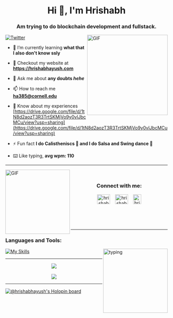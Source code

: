 <!--
**hrishabhayush/hrishabhayush** is a ✨ _special_ ✨ repository because its `README.md` (this file) appears on your GitHub profile.

Here are some ideas to get you started:

- 🔭 I’m currently working on ...
- 🌱 I’m currently learning ...
- 👯 I’m looking to collaborate on ...
- 🤔 I’m looking for help with ...
- 💬 Ask me about ...
- 📫 How to reach me: ...
- 😄 Pronouns: ...
- ⚡ Fun fact: ...
-->

<h1 align="center">Hi 👋, I'm Hrishabh</h1>
<h3 align="center">Am trying to do blockchain development and fullstack.</h3>

<img alt="GIF" align="right" height="250" src="https://aniyuki.com/wp-content/uploads/2022/05/aniyuki-anya-spy-x-family-12.gif">

<p align="left">
<!-- <img src="https://komarev.com/ghpvc/?username=hrishabhayush&label=Profile%20views&color=0e75b6&style=flat" alt="hrishabhayush's profile views" /> -->
 
  [![Twitter](https://img.shields.io/twitter/url/https/twitter.com/hrishabhayush.svg?style=social&label=Follow%20%40hrishabhayush)](https://twitter.com/hrishabhayush)
</p>

- 🌱 I’m currently learning **what that I also don't know ssly**

- 👯 Checkout my website at **https://hrishabhayush.com**

- 💬 Ask me about **any doubts _hehe_**

- 📫 How to reach me **ha385@cornell.edu**

- 📄 Know about my experiences [https://drive.google.com/file/d/1tN8d2aozT3R3TrtSKMjVo9y0vlJbcMCu/view?usp=sharing](https://drive.google.com/file/d/1tN8d2aozT3R3TrtSKMjVo9y0vlJbcMCu/view?usp=sharing)

- ⚡ Fun fact **I do Calistheniscs 💪 and I do Salsa and Swing dance 🕺**

- ⌨️ Like typing, **avg wpm: 110**

<hr />
<img alt="GIF" height="200" align="left" src="https://c.tenor.com/XrQe1tqGe6MAAAAC/hx-h-hunter-x-hunter.gif">

<div align="center">
<br />
<h3>Connect with me:</h3>
<p>
<a href="https://x.com/hrishabhayush" target="blank"><img align="center" src="https://raw.githubusercontent.com/rahuldkjain/github-profile-readme-generator/master/src/images/icons/Social/twitter.svg" alt="hrishabhayush" height="30" width="40" /></a>&nbsp;&nbsp;&nbsp;
<a href="https://www.instagram.com/hrishabh_ayush/" target="blank"><img align="center" src="https://raw.githubusercontent.com/rahuldkjain/github-profile-readme-generator/master/src/images/icons/Social/instagram.svg" alt="hrishabhayush" height="30" width="40" /></a>&nbsp;&nbsp;&nbsp;
<a href="https://leetcode.com/hrishabhayush" target="blank"><img align="center" src="https://upload.wikimedia.org/wikipedia/commons/thumb/a/ab/LeetCode_logo_white_no_text.svg/867px-LeetCode_logo_white_no_text.svg.png" alt="hrishabhayush" height="30" width="25" /></a>
</p>
</div>

<br /><br /><br />
<hr />




<h3 align="left">Languages and Tools:</h3>

<img alt="typing" align="right" height="200" src="https://c.tenor.com/HzrtGBa_hZgAAAAC/typing-anime.gif" />


[![My Skills](https://skillicons.dev/icons?i=html,css,js,react,arduino,bash,bootstrap,c,cpp,cmake,d3,express,figma,git,github,heroku,java,jquery,materialui,mongodb,mysql,nextjs,nodejs,py,react,redis,redux,ts&perline=7)](https://skillicons.dev)

<!-- <p align="left"> <a href="https://www.arduino.cc/" target="_blank"> <img src="https://cdn.worldvectorlogo.com/logos/arduino-1.svg" alt="arduino" width="40" height="40"/> </a> <a href="https://getbootstrap.com" target="_blank"> <img src="https://raw.githubusercontent.com/devicons/devicon/master/icons/bootstrap/bootstrap-plain-wordmark.svg" alt="bootstrap" width="40" height="40"/> </a> <a href="https://www.cprogramming.com/" target="_blank"> <img src="https://raw.githubusercontent.com/devicons/devicon/master/icons/c/c-original.svg" alt="c" width="40" height="40"/> </a> <a href="https://www.w3schools.com/cpp/" target="_blank"> <img src="https://raw.githubusercontent.com/devicons/devicon/master/icons/cplusplus/cplusplus-original.svg" alt="cplusplus" width="40" height="40"/> </a> <a href="https://www.w3schools.com/css/" target="_blank"> <img src="https://raw.githubusercontent.com/devicons/devicon/master/icons/css3/css3-original-wordmark.svg" alt="css3" width="40" height="40"/> </a> <a href="https://expressjs.com" target="_blank"> <img src="https://raw.githubusercontent.com/devicons/devicon/master/icons/express/express-original-wordmark.svg" alt="express" width="40" height="40"/> </a> <a href="https://www.w3.org/html/" target="_blank"> <img src="https://raw.githubusercontent.com/devicons/devicon/master/icons/html5/html5-original-wordmark.svg" alt="html5" width="40" height="40"/> </a> <a href="https://developer.mozilla.org/en-US/docs/Web/JavaScript" target="_blank"> <img src="https://raw.githubusercontent.com/devicons/devicon/master/icons/javascript/javascript-original.svg" alt="javascript" width="40" height="40"/> </a> <a href="https://www.mongodb.com/" target="_blank"> <img src="https://raw.githubusercontent.com/devicons/devicon/master/icons/mongodb/mongodb-original-wordmark.svg" alt="mongodb" width="40" height="40"/> </a> <a href="https://nodejs.org" target="_blank"> <img src="https://raw.githubusercontent.com/devicons/devicon/master/icons/nodejs/nodejs-original-wordmark.svg" alt="nodejs" width="40" height="40"/> </a> <a href="https://reactjs.org/" target="_blank"> <img src="https://raw.githubusercontent.com/devicons/devicon/master/icons/react/react-original-wordmark.svg" alt="react" width="40" height="40"/> </a> </p> -->

<!--START_SECTION:waka-->
<!--END_SECTION:waka-->

<hr />
<!--
[![Hrishabh's GitHub stats](https://github-readme-stats.vercel.app/api?username=hrishabhayush&theme=dracula)](https://github.com/hrishabhayush)
-->
<div align="center">
<a href="https://github.com/hrishabhayush">
  <img align="center" src="https://github-readme-stats.vercel.app/api?username=hrishabhayush&theme=dracula" />
</a>
<br /><br />
<a href="https://github.com/hrishabhayush">
  <img align="center" src="https://github-readme-streak-stats.herokuapp.com/?user=hrishabhayush&theme=dracula" />
</a>
</div>
<!--
<p><img align="center" src="https://github-readme-streak-stats.herokuapp.com/?user=hrishabhayush&theme=dracula" alt="hrishabhayush" /></p>
-->

<hr />

[![@hrishabhayush's Holopin board](https://holopin.me/hrishabhayush)](https://holopin.io/@hrishabhayush)
